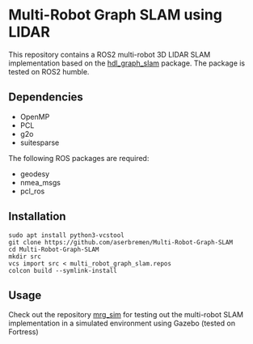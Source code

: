 # Multi-Robot Graph SLAM using LIDAR

This repository contains a ROS2 multi-robot 3D LIDAR SLAM implementation based on the [hdl_graph_slam](https://github.com/koide3/hdl_graph_slam) package. The package is tested on ROS2 humble.

## Dependencies

- OpenMP
- PCL
- g2o
- suitesparse

The following ROS packages are required:

- geodesy   
- nmea_msgs
- pcl_ros

## Installation

```
sudo apt install python3-vcstool
git clone https://github.com/aserbremen/Multi-Robot-Graph-SLAM
cd Multi-Robot-Graph-SLAM
mkdir src
vcs import src < multi_robot_graph_slam.repos
colcon build --symlink-install
```

## Usage

Check out the repository [mrg_sim](https://github.com/aserbremen/mrg_sim) for testing out the multi-robot SLAM implementation in a simulated environment using Gazebo (tested on Fortress)